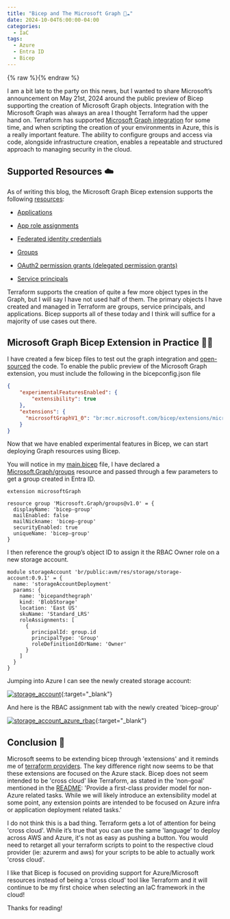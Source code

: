 ```yaml
---
title: "Bicep and The Microsoft Graph 💪☁️"
date: 2024-10-04T6:00:00-04:00
categories:
  - IaC
tags:
  - Azure
  - Entra ID
  - Bicep
---
```


{% raw %}<img src="/blog/assets/images/blog_images/bicep-and-the-microsoft-graph/blog_image.jpg" alt="">{% endraw %}

I am a bit late to the party on this news, but I wanted to share Microsoft’s announcement on May 21st, 2024 around the public preview of Bicep supporting the creation of Microsoft Graph objects. Integration with the Microsoft Graph was always an area I thought Terraform had the upper hand on. Terraform has supported [Microsoft Graph integration](https://registry.terraform.io/providers/hashicorp/azuread/latest/docs/guides/microsoft-graph) for some time, and when scripting the creation of your environments in Azure, this is a really important feature. The ability to configure groups and access via code, alongside infrastructure creation, enables a repeatable and structured approach to managing security in the cloud.

## Supported Resources ☁️

As of writing this blog, the Microsoft Graph Bicep extension supports the following [resources](https://learn.microsoft.com/en-us/graph/templates/reference/overview?view=graph-bicep-1.0#supported-resources):

- [Applications](https://learn.microsoft.com/en-us/graph/templates/reference/applications?view=graph-bicep-1.0)

- [App role assignments](https://learn.microsoft.com/en-us/graph/templates/reference/approleassignedto?view=graph-bicep-1.0)

- [Federated identity credentials](https://learn.microsoft.com/en-us/graph/templates/reference/federatedidentitycredentials?view=graph-bicep-1.0)

- [Groups](https://learn.microsoft.com/en-us/graph/templates/reference/groups?view=graph-bicep-1.0)

- [OAuth2 permission grants (delegated permission grants)](https://learn.microsoft.com/en-us/graph/templates/reference/oauth2permissiongrants?view=graph-bicep-1.0)

- [Service principals](https://learn.microsoft.com/en-us/graph/templates/reference/serviceprincipals?view=graph-bicep-1.0)

Terraform supports the creation of quite a few more object types in the Graph, but I will say I have not used half of them. The primary objects I have created and managed in Terraform are groups, service principals, and applications. Bicep supports all of these today and I think will suffice for a majority of use cases out there.

## Microsoft Graph Bicep Extension in Practice 🤾‍♂️

I have created a few bicep files to test out the graph integration and [open-sourced]( https://github.com/Schiiss/blog/tree/master/code/bicep-and-the-microsoft-graph) the code. To enable the public preview of the Microsoft Graph extension, you must include the following in the bicepconfig.json file

```json
{
    "experimentalFeaturesEnabled": {
        "extensibility": true
    },
    "extensions": {
      "microsoftGraphV1_0": "br:mcr.microsoft.com/bicep/extensions/microsoftgraph/v1.0:0.1.8-preview"
    }
}
```

Now that we have enabled experimental features in Bicep, we can start deploying Graph resources using Bicep.

You will notice in my [main.bicep]( https://github.com/Schiiss/blog/tree/master/code/bicep-and-the-microsoft-graph/main.bicep) file, I have declared a [Microsoft.Graph/groups](https://learn.microsoft.com/en-us/graph/templates/reference/groups?view=graph-bicep-1.0) resource and passed through a few parameters to get a group created in Entra ID.

```bicep
extension microsoftGraph

resource group 'Microsoft.Graph/groups@v1.0' = {
  displayName: 'bicep-group'
  mailEnabled: false
  mailNickname: 'bicep-group'
  securityEnabled: true
  uniqueName: 'bicep-group'
}
```

I then reference the group’s object ID to assign it the RBAC Owner role on a new storage account.

```bicep
module storageAccount 'br/public:avm/res/storage/storage-account:0.9.1' = {
  name: 'storageAccountDeployment'
  params: {
    name: 'bicepandthegraph'
    kind: 'BlobStorage'
    location: 'East US'
    skuName: 'Standard_LRS'
    roleAssignments: [
      {
        principalId: group.id
        principalType: 'Group'
        roleDefinitionIdOrName: 'Owner'
      }
    ]
  }
}
```

Jumping into Azure I can see the newly created storage account:

[![storage_account](/blog/assets/images/blog_images/bicep-and-the-microsoft-graph/storage_account_azure.png)](/blog/assets/images/blog_images/bicep-and-the-microsoft-graph/storage_account_azure.png){:target="_blank"}

And here is the RBAC assignment tab with the newly created 'bicep-group'

[![storage_account_azure_rbac](/blog/assets/images/blog_images/bicep-and-the-microsoft-graph/storage_account_azure_rbac_azure.png)](/blog/assets/images/blog_images/bicep-and-the-microsoft-graph/storage_account_azure_rbac_azure.png){:target="_blank"}

## Conclusion 🏁

Microsoft seems to be extending bicep through 'extensions' and it reminds me of [terraform providers](https://developer.hashicorp.com/terraform/language/providers). The key difference right now seems to be that these extensions are focused on the Azure stack. Bicep does not seem intended to be 'cross cloud' like Terraform, as stated in the 'non-goal' mentioned in the [README](https://github.com/Azure/bicep?tab=readme-ov-file#non-goals): 'Provide a first-class provider model for non-Azure related tasks. While we will likely introduce an extensibility model at some point, any extension points are intended to be focused on Azure infra or application deployment related tasks.'

I do not think this is a bad thing. Terraform gets a lot of attention for being 'cross cloud'. While it’s true that you can use the same 'language' to deploy across AWS and Azure, it's not as easy as pushing a button. You would need to retarget all your terraform scripts to point to the respective cloud provider (ie: azurerm and aws) for your scripts to be able to actually work 'cross cloud'.

I like that Bicep is focused on providing support for Azure/Microsoft resources instead of being a 'cross cloud' tool like Terraform and it will continue to be my first choice when selecting an IaC framework in the cloud!

Thanks for reading!
